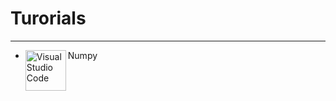 # Turorials
---
- Numpy
[<img align="left" alt="Visual Studio Code" width="65px" src="https://miro.medium.com/max/760/1*00pL0zLnfI7y8d5G1aQrHA.jpeg" />][numpy]

[numpy]: https://github.com/bekiekB1/Turorials/blob/master/Tutorials/Numpy/Numpy_ref_tut.ipynb
